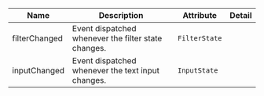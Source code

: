 <!--
SPDX-FileCopyrightText: 2022 Siemens AG

SPDX-License-Identifier: MIT
-->

| Name       | Description                   | Attribute        | Detail |
|------------|-------------------------------|------------------|--------|
|filterChanged| Event dispatched whenever the filter state changes. | `FilterState`
|inputChanged| Event dispatched whenever the text input changes. | `InputState`
